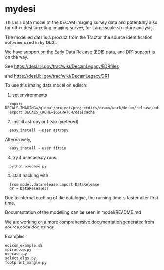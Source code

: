 # mydesi

This is a data model of the DECAM imaging survey data 
and potentially also for other desi targeting imaging survey, 
for Large scale structure analysis.

The modelled data is a product from the Tractor, the source identification
software used in by DESI.

We have support on the Early Data Release (EDR) data, and DR1 support is on the way.

See 
https://desi.lbl.gov/trac/wiki/DecamLegacy/EDRfiles

and 
https://desi.lbl.gov/trac/wiki/DecamLegacy/DR1

To use this imaing data model on edison:

1. set environments
  
  ```
    export DECALS_IMAGING=/global/project/projectdirs/cosmo/work/decam/release/edr/
    export DECALS_CACHE=$GSCRATCH/desicache
  ```
2. install astropy or fitsio (prefered)
  ```
    easy_install --user astropy
  ```

  Alternatively, 
  ```
    easy_install --user fitsio
  ```

3. try if usecase.py runs.
  ```
    python usecase.py
  ```

4. start hacking with
  ```
    from model.datarelease import DataRelease
    dr = DataRelease()
  ```

Due to internal caching of the catalogue, the running time is faster after first time.

Documentation of the modelling can be seen in model/README.md

We are working on a more comprehensive documentation generated from
source code doc strings.

Examples:
  ```
  edison_example.sh
  mpirandom.py
  usecase.py
  select_elgs.py
  footprint_mangle.py
  ```

